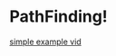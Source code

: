 # PathFinding!


[simple example vid](https://github.com/sanjar999/PathFinding/assets/85095318/4fe3ea52-cd9e-433d-af8a-03458d1ec5c5)

